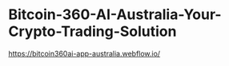 # Bitcoin-360-AI-Australia-Your-Crypto-Trading-Solution
https://bitcoin360ai-app-australia.webflow.io/
